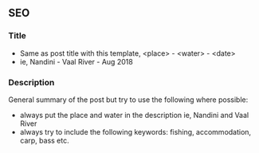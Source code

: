 ## SEO

### Title
* Same as post title with this template, \<place> - \<water> - \<date> 
* ie, Nandini - Vaal River - Aug 2018

### Description
General summary of the post but try to use the following where possible:
* always put the place and water in the description ie, Nandini and Vaal River
* always try to include the following keywords: fishing, accommodation, carp, bass etc.

